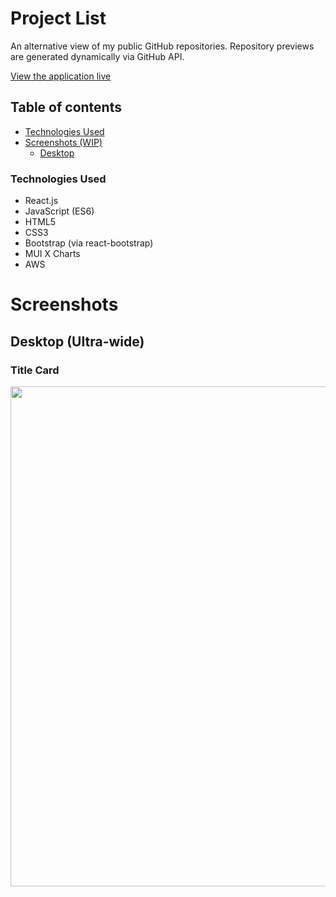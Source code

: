 # Project List

An alternative view of my public GitHub repositories. Repository previews are generated dynamically via GitHub API.

[View the application live](https://main.d2wyze0voo0sc5.amplifyapp.com/)

## Table of contents

- [Technologies Used](#technologies-used)
- [Screenshots (WIP)](#screenshots)
  - [Desktop](#desktop-ultra-wide)

### Technologies Used

- React.js
- JavaScript (ES6)
- HTML5
- CSS3
- Bootstrap (via react-bootstrap)
- MUI X Charts
- AWS

# Screenshots

## Desktop (Ultra-wide)

### Title Card

<img src="https://dj8eg5xs13hf6.cloudfront.net/project-list/6.png" width="800">
